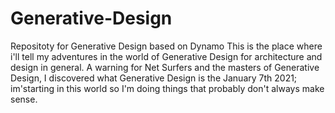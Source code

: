 # Generative-Design
Repositoty for Generative Design based on Dynamo
This is the place where i'll tell my adventures in the world of Generative Design for architecture and design in general.
A warning for Net Surfers and the masters of Generative Design, I discovered what Generative Design is the January 7th 2021; im'starting in this world so I'm doing things that probably don't always make sense.

